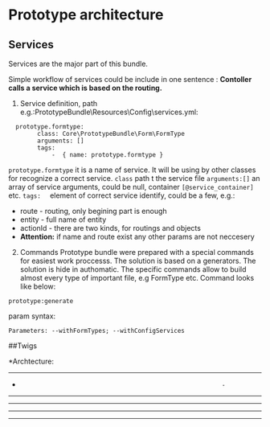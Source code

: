# Prototype architecture

## Services

Services are the major part of this bundle. 

Simple workflow of services could be include in one sentence :
**Contoller calls a service which is based on the routing.**
  1.  Service definition, path e.g.:PrototypeBundle\Resources\Config\services.yml:
```
  prototype.formtype:
        class: Core\PrototypeBundle\Form\FormType
        arguments: []        
        tags:
            -  { name: prototype.formtype } 

```

``` prototype.formtype ``` it is a name of service. It will be using by other classes for recognize a correct service. 
```class``` path t the service file
```arguments:[]``` an array of service arguments, could be null, container ```[@service_container] ``` etc.
```tags:  ``` element of correct service identify, could be a few, e.g.:
*    route - routing, only begining part is enough 
*    entity - full name of entity
*    actionId - there are two kinds, for routings and objects
*   **Attention:** if name and route exist any other params are not neccesery
  2. Commands
Prototype bundle were prepared with a  special commands for easiest work proccesss. The solution is based on a generators. The solution is  hide in authomatic. The specific commands allow to build almost every type of important file, e.g FormType etc. 
Command looks like below:
```
prototype:generate 
```
param syntax:
```
Parameters: --withFormTypes; --withConfigServices
```



##Twigs

*Archtecture:

---------------------------------------------------------------
-                                                             -
-                                                             -                                                             -
-                                                             -                                                             -
-                                                             -                                                             -
-                                                             -                                                             -
